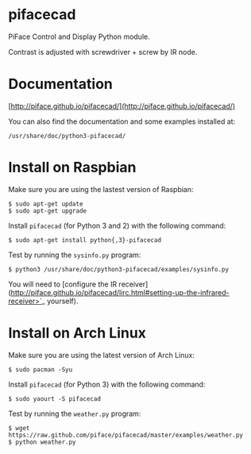 pifacecad
=========

PiFace Control and Display Python module.

Contrast is adjusted with screwdriver + screw by IR node.


Documentation
=============

[http://piface.github.io/pifacecad/](http://piface.github.io/pifacecad/)

You can also find the documentation and some examples installed at:

    /usr/share/doc/python3-pifacecad/

Install on Raspbian
===================

Make sure you are using the lastest version of Raspbian:

    $ sudo apt-get update
    $ sudo apt-get upgrade

Install `pifacecad` (for Python 3 and 2) with the following command:

    $ sudo apt-get install python{,3}-pifacecad

Test by running the `sysinfo.py` program:

    $ python3 /usr/share/doc/python3-pifacecad/examples/sysinfo.py

You will need to [configure the IR receiver](http://piface.github.io/pifacecad/lirc.html#setting-up-the-infrared-receiver>`_ yourself).

Install on Arch Linux
=====================

Make sure you are using the latest version of Arch Linux:

    $ sudo pacman -Syu
    
Install `pifacecad` (for Python 3) with the following command:

    $ sudo yaourt -S pifacecad

Test by running the `weather.py` program:

    $ wget https://raw.github.com/piface/pifacecad/master/examples/weather.py
    $ python weather.py
    
